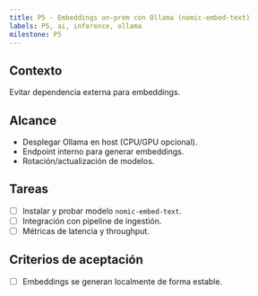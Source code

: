 ```yaml
---
title: P5 - Embeddings on-prem con Ollama (nomic-embed-text)
labels: P5, ai, inference, ollama
milestone: P5
---
```


## Contexto
Evitar dependencia externa para embeddings.

## Alcance
- Desplegar Ollama en host (CPU/GPU opcional).
- Endpoint interno para generar embeddings.
- Rotación/actualización de modelos.

## Tareas
- [ ] Instalar y probar modelo `nomic-embed-text`.
- [ ] Integración con pipeline de ingestión.
- [ ] Métricas de latencia y throughput.

## Criterios de aceptación
- [ ] Embeddings se generan localmente de forma estable.
